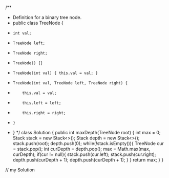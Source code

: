 /**
 * Definition for a binary tree node.
 * public class TreeNode {
 *     int val;
 *     TreeNode left;
 *     TreeNode right;
 *     TreeNode() {}
 *     TreeNode(int val) { this.val = val; }
 *     TreeNode(int val, TreeNode left, TreeNode right) {
 *         this.val = val;
 *         this.left = left;
 *         this.right = right;
 *     }
 * }
 */
class Solution {
    public int maxDepth(TreeNode root) {
        int max = 0;
        Stack<TreeNode> stack = new Stack<>();
        Stack<Integer> depth = new Stack<>();
        stack.push(root);
        depth.push(0);
        while(!stack.isEmpty()){
            TreeNode cur = stack.pop();
            int curDepth = depth.pop();
            max = Math.max(max, curDepth);
            if(cur != null){
                stack.push(cur.left);
                stack.push(cur.right);
                depth.push(curDepth + 1);
                depth.push(curDepth + 1);
            }
        }
    return max;
    }
}

// my Solution